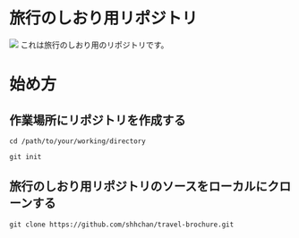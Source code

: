 # 旅行のしおり用リポジトリ
<img src="http://img.shields.io/badge/-LaTeX-008080.svg?logo=latex&style=flat">
これは旅行のしおり用のリポジトリです。

# 始め方

## 作業場所にリポジトリを作成する

```shell
cd /path/to/your/working/directory
```
```shell
git init
```

## 旅行のしおり用リポジトリのソースをローカルにクローンする

```shell
git clone https://github.com/shhchan/travel-brochure.git
```